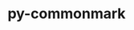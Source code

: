 ---
title: "py-commonmark"
layout: cache
categories: [package, develop]
meta: {"compilers": ["none"], "num_specs": 46, "num_specs_by_stack": {"e4s": 3, "root": 46}, "oss": ["ubuntu22.04"], "platforms": ["linux"], "stacks": ["e4s", "root"], "targets": ["x86_64_v3"], "versions": ["0.9.1"]}
spec_details: [{"compiler": "none", "hash": "2z5deac45eytshk5rgx7axojvruahzww", "os": "ubuntu22.04", "platform": "linux", "size": "-", "stacks": ["root"], "target": "x86_64_v3", "variants": ["build_system=python_pip"], "versions": ["0.9.1"]}, {"compiler": "none", "hash": "34fpm6zf4xli3xvavaereblh66svt73j", "os": "ubuntu22.04", "platform": "linux", "size": "-", "stacks": ["root"], "target": "x86_64_v3", "variants": ["build_system=python_pip"], "versions": ["0.9.1"]}, {"compiler": "none", "hash": "3fzn3c2dmcp6z2prigh7e5vauljstasw", "os": "ubuntu22.04", "platform": "linux", "size": "-", "stacks": ["root"], "target": "x86_64_v3", "variants": ["build_system=python_pip"], "versions": ["0.9.1"]}, {"compiler": "none", "hash": "3q6bv3v6nrz75mgxfzacpkca5yagjgau", "os": "ubuntu22.04", "platform": "linux", "size": "-", "stacks": ["root"], "target": "x86_64_v3", "variants": ["build_system=python_pip"], "versions": ["0.9.1"]}, {"compiler": "none", "hash": "3y5ukemobcqxyq5erwusgybcj3ixxbrv", "os": "ubuntu22.04", "platform": "linux", "size": "-", "stacks": ["root"], "target": "x86_64_v3", "variants": ["build_system=python_pip"], "versions": ["0.9.1"]}, {"compiler": "none", "hash": "57e7jrghyrebp4ggl3lzn2cxgb4xs5be", "os": "ubuntu22.04", "platform": "linux", "size": "-", "stacks": ["e4s", "root"], "target": "x86_64_v3", "variants": ["build_system=python_pip"], "versions": ["0.9.1"]}, {"compiler": "none", "hash": "5czjofgxx23pr2nxqw6ylrqdnzb264dd", "os": "ubuntu22.04", "platform": "linux", "size": "-", "stacks": ["root"], "target": "x86_64_v3", "variants": ["build_system=python_pip"], "versions": ["0.9.1"]}, {"compiler": "none", "hash": "6ia6arpbjojjfokfqgk5trckylwhqwo7", "os": "ubuntu22.04", "platform": "linux", "size": "-", "stacks": ["root"], "target": "x86_64_v3", "variants": ["build_system=python_pip"], "versions": ["0.9.1"]}, {"compiler": "none", "hash": "6m36t4wg33meoj6ifidspp6asr3smovt", "os": "ubuntu22.04", "platform": "linux", "size": "-", "stacks": ["root"], "target": "x86_64_v3", "variants": ["build_system=python_pip"], "versions": ["0.9.1"]}, {"compiler": "none", "hash": "aanuboyxx6mszhbmidfiols5p6pqjawv", "os": "ubuntu22.04", "platform": "linux", "size": "-", "stacks": ["root"], "target": "x86_64_v3", "variants": ["build_system=python_pip"], "versions": ["0.9.1"]}, {"compiler": "none", "hash": "bpoxw4knfs54nepx2sg3jv6nvey7cjci", "os": "ubuntu22.04", "platform": "linux", "size": "-", "stacks": ["root"], "target": "x86_64_v3", "variants": ["build_system=python_pip"], "versions": ["0.9.1"]}, {"compiler": "none", "hash": "db3avvlsygx2d5xa6gqcjktnhbb6nb3d", "os": "ubuntu22.04", "platform": "linux", "size": "-", "stacks": ["e4s", "root"], "target": "x86_64_v3", "variants": ["build_system=python_pip"], "versions": ["0.9.1"]}, {"compiler": "none", "hash": "dtwmdj7ydlt2qtzprvrnlprc4cewup5o", "os": "ubuntu22.04", "platform": "linux", "size": "-", "stacks": ["root"], "target": "x86_64_v3", "variants": ["build_system=python_pip"], "versions": ["0.9.1"]}, {"compiler": "none", "hash": "eacsidazllakefxapo4fzclofjyibdy7", "os": "ubuntu22.04", "platform": "linux", "size": "-", "stacks": ["root"], "target": "x86_64_v3", "variants": ["build_system=python_pip"], "versions": ["0.9.1"]}, {"compiler": "none", "hash": "h4sgzs36viiftdeawkuv5j5zdwfhuabk", "os": "ubuntu22.04", "platform": "linux", "size": "-", "stacks": ["root"], "target": "x86_64_v3", "variants": ["build_system=python_pip"], "versions": ["0.9.1"]}, {"compiler": "none", "hash": "htuostwjwognbqnvs47qbnmrdj3kybcz", "os": "ubuntu22.04", "platform": "linux", "size": "-", "stacks": ["root"], "target": "x86_64_v3", "variants": ["build_system=python_pip"], "versions": ["0.9.1"]}, {"compiler": "none", "hash": "iajps5cbxnxq23wicv7xth47rgeudszq", "os": "ubuntu22.04", "platform": "linux", "size": "-", "stacks": ["root"], "target": "x86_64_v3", "variants": ["build_system=python_pip"], "versions": ["0.9.1"]}, {"compiler": "none", "hash": "ihy7cvfe6xfjaqbvmapg3qw2blnj2xss", "os": "ubuntu22.04", "platform": "linux", "size": "-", "stacks": ["root"], "target": "x86_64_v3", "variants": ["build_system=python_pip"], "versions": ["0.9.1"]}, {"compiler": "none", "hash": "imyndecezsgmzt5eey2moszbacxdoyct", "os": "ubuntu22.04", "platform": "linux", "size": "-", "stacks": ["root"], "target": "x86_64_v3", "variants": ["build_system=python_pip"], "versions": ["0.9.1"]}, {"compiler": "none", "hash": "iyrnupr4te2g7w7epipdf5hj6oxmixsd", "os": "ubuntu22.04", "platform": "linux", "size": "-", "stacks": ["root"], "target": "x86_64_v3", "variants": ["build_system=python_pip"], "versions": ["0.9.1"]}, {"compiler": "none", "hash": "jkzkkr6owh2fui227xe4z5nvzu7v7m2f", "os": "ubuntu22.04", "platform": "linux", "size": "-", "stacks": ["root"], "target": "x86_64_v3", "variants": ["build_system=python_pip"], "versions": ["0.9.1"]}, {"compiler": "none", "hash": "jqktcpdrnrvs6najhgdtus4dd37t2su3", "os": "ubuntu22.04", "platform": "linux", "size": "-", "stacks": ["root"], "target": "x86_64_v3", "variants": ["build_system=python_pip"], "versions": ["0.9.1"]}, {"compiler": "none", "hash": "km42uz4qgpnq4j567tjarch5y3mb7qw2", "os": "ubuntu22.04", "platform": "linux", "size": "-", "stacks": ["root"], "target": "x86_64_v3", "variants": ["build_system=python_pip"], "versions": ["0.9.1"]}, {"compiler": "none", "hash": "kmx5ycdyezzp2az6jjv2rqcwoocpylbq", "os": "ubuntu22.04", "platform": "linux", "size": "-", "stacks": ["root"], "target": "x86_64_v3", "variants": ["build_system=python_pip"], "versions": ["0.9.1"]}, {"compiler": "none", "hash": "llxgg7bkkamudpmmaxhvs4psnipirdui", "os": "ubuntu22.04", "platform": "linux", "size": "-", "stacks": ["e4s", "root"], "target": "x86_64_v3", "variants": ["build_system=python_pip"], "versions": ["0.9.1"]}, {"compiler": "none", "hash": "m44vsdf46nnrk5gdq2qaqg6kknautne4", "os": "ubuntu22.04", "platform": "linux", "size": "-", "stacks": ["root"], "target": "x86_64_v3", "variants": ["build_system=python_pip"], "versions": ["0.9.1"]}, {"compiler": "none", "hash": "mtcv3nuhafnjnrdssobegoiy53aurozp", "os": "ubuntu22.04", "platform": "linux", "size": "-", "stacks": ["root"], "target": "x86_64_v3", "variants": ["build_system=python_pip"], "versions": ["0.9.1"]}, {"compiler": "none", "hash": "n44f7iej7o7zmougg4erv2gcziihlwow", "os": "ubuntu22.04", "platform": "linux", "size": "-", "stacks": ["root"], "target": "x86_64_v3", "variants": ["build_system=python_pip"], "versions": ["0.9.1"]}, {"compiler": "none", "hash": "og6fadoh5rgid7vnpoz7ts7ueosrv7e7", "os": "ubuntu22.04", "platform": "linux", "size": "-", "stacks": ["root"], "target": "x86_64_v3", "variants": ["build_system=python_pip"], "versions": ["0.9.1"]}, {"compiler": "none", "hash": "pkj3iojrinpymy67abkatg6tgmutze5l", "os": "ubuntu22.04", "platform": "linux", "size": "-", "stacks": ["root"], "target": "x86_64_v3", "variants": ["build_system=python_pip"], "versions": ["0.9.1"]}, {"compiler": "none", "hash": "pvjbmxfz46iv4yoooahvgh5dkcoaacsp", "os": "ubuntu22.04", "platform": "linux", "size": "-", "stacks": ["root"], "target": "x86_64_v3", "variants": ["build_system=python_pip"], "versions": ["0.9.1"]}, {"compiler": "none", "hash": "qbmbxvy245toscetk47pnx7opwwm2iye", "os": "ubuntu22.04", "platform": "linux", "size": "-", "stacks": ["root"], "target": "x86_64_v3", "variants": ["build_system=python_pip"], "versions": ["0.9.1"]}, {"compiler": "none", "hash": "qhtuh4goxzbk3t2l4ekrlqvcrqlelw7y", "os": "ubuntu22.04", "platform": "linux", "size": "-", "stacks": ["root"], "target": "x86_64_v3", "variants": ["build_system=python_pip"], "versions": ["0.9.1"]}, {"compiler": "none", "hash": "qjndocgiimke52olgm3dzpw3mj3uzqr7", "os": "ubuntu22.04", "platform": "linux", "size": "-", "stacks": ["root"], "target": "x86_64_v3", "variants": ["build_system=python_pip"], "versions": ["0.9.1"]}, {"compiler": "none", "hash": "rpxzfrrf7wejxt66bnacr6vs6nit7cr4", "os": "ubuntu22.04", "platform": "linux", "size": "-", "stacks": ["root"], "target": "x86_64_v3", "variants": ["build_system=python_pip"], "versions": ["0.9.1"]}, {"compiler": "none", "hash": "rsro6sms5jrkuhmpzumt3tqkme7rugwj", "os": "ubuntu22.04", "platform": "linux", "size": "-", "stacks": ["root"], "target": "x86_64_v3", "variants": ["build_system=python_pip"], "versions": ["0.9.1"]}, {"compiler": "none", "hash": "rvkiryvzftlusrn2g6oolkk3lyasinpy", "os": "ubuntu22.04", "platform": "linux", "size": "-", "stacks": ["root"], "target": "x86_64_v3", "variants": ["build_system=python_pip"], "versions": ["0.9.1"]}, {"compiler": "none", "hash": "s6g3kjapwnevripyqejo7bmahkf43hcy", "os": "ubuntu22.04", "platform": "linux", "size": "-", "stacks": ["root"], "target": "x86_64_v3", "variants": ["build_system=python_pip"], "versions": ["0.9.1"]}, {"compiler": "none", "hash": "s7ik5nkjueep4hcxutweqa7ryn7js54t", "os": "ubuntu22.04", "platform": "linux", "size": "-", "stacks": ["root"], "target": "x86_64_v3", "variants": ["build_system=python_pip"], "versions": ["0.9.1"]}, {"compiler": "none", "hash": "tj3codzwd4uurrwtedfcm3gsodxk2apw", "os": "ubuntu22.04", "platform": "linux", "size": "-", "stacks": ["root"], "target": "x86_64_v3", "variants": ["build_system=python_pip"], "versions": ["0.9.1"]}, {"compiler": "none", "hash": "uftwhe243dfkfjtk7hz2g7wr66ls34hm", "os": "ubuntu22.04", "platform": "linux", "size": "-", "stacks": ["root"], "target": "x86_64_v3", "variants": ["build_system=python_pip"], "versions": ["0.9.1"]}, {"compiler": "none", "hash": "vdduinoxmqeh3oqqb2egzpqkl3yt77ap", "os": "ubuntu22.04", "platform": "linux", "size": "-", "stacks": ["root"], "target": "x86_64_v3", "variants": ["build_system=python_pip"], "versions": ["0.9.1"]}, {"compiler": "none", "hash": "wiscj6afagc3qovu3447s7jkw562w5kl", "os": "ubuntu22.04", "platform": "linux", "size": "-", "stacks": ["root"], "target": "x86_64_v3", "variants": ["build_system=python_pip"], "versions": ["0.9.1"]}, {"compiler": "none", "hash": "x7m3ycqyt4u7vyht2vq6k2pi76dkw2qa", "os": "ubuntu22.04", "platform": "linux", "size": "-", "stacks": ["root"], "target": "x86_64_v3", "variants": ["build_system=python_pip"], "versions": ["0.9.1"]}, {"compiler": "none", "hash": "yrhhgls4y3m5dz2swy2joniihq7gkhz6", "os": "ubuntu22.04", "platform": "linux", "size": "-", "stacks": ["root"], "target": "x86_64_v3", "variants": ["build_system=python_pip"], "versions": ["0.9.1"]}, {"compiler": "none", "hash": "zxvmpem44lbf3gtu3ahwajewgxzp5cqk", "os": "ubuntu22.04", "platform": "linux", "size": "-", "stacks": ["root"], "target": "x86_64_v3", "variants": ["build_system=python_pip"], "versions": ["0.9.1"]}]
---